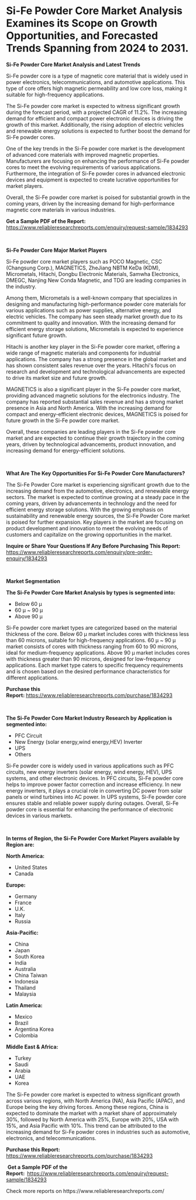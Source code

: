 <p><h1>Si-Fe Powder Core Market Analysis Examines its Scope on Growth Opportunities, and Forecasted Trends Spanning from 2024 to 2031.</h1></p><p><strong>Si-Fe Powder Core Market Analysis and Latest Trends</strong></p>
<p><p>Si-Fe powder core is a type of magnetic core material that is widely used in power electronics, telecommunications, and automotive applications. This type of core offers high magnetic permeability and low core loss, making it suitable for high-frequency applications.</p><p>The Si-Fe powder core market is expected to witness significant growth during the forecast period, with a projected CAGR of 11.2%. The increasing demand for efficient and compact power electronic devices is driving the growth of this market. Additionally, the rising adoption of electric vehicles and renewable energy solutions is expected to further boost the demand for Si-Fe powder cores.</p><p>One of the key trends in the Si-Fe powder core market is the development of advanced core materials with improved magnetic properties. Manufacturers are focusing on enhancing the performance of Si-Fe powder cores to meet the evolving requirements of various applications. Furthermore, the integration of Si-Fe powder cores in advanced electronic devices and equipment is expected to create lucrative opportunities for market players.</p><p>Overall, the Si-Fe powder core market is poised for substantial growth in the coming years, driven by the increasing demand for high-performance magnetic core materials in various industries.</p></p>
<p><strong>Get a Sample PDF of the Report:&nbsp;</strong> <a href="https://www.reliableresearchreports.com/enquiry/request-sample/1834293">https://www.reliableresearchreports.com/enquiry/request-sample/1834293</a></p>
<p>&nbsp;</p>
<p><strong>Si-Fe Powder Core Major Market Players</strong></p>
<p><p>Si-Fe powder core market players such as POCO Magnetic, CSC (Changsung Corp.), MAGNETICS, ZheJiang NBTM KeDa (KDM), Micrometals, Hitachi, Dongbu Electronic Materials, Samwha Electronics, DMEGC, Nanjing New Conda Magnetic, and TDG are leading companies in the industry. </p><p>Among them, Micrometals is a well-known company that specializes in designing and manufacturing high-performance powder core materials for various applications such as power supplies, alternative energy, and electric vehicles. The company has seen steady market growth due to its commitment to quality and innovation. With the increasing demand for efficient energy storage solutions, Micrometals is expected to experience significant future growth.</p><p>Hitachi is another key player in the Si-Fe powder core market, offering a wide range of magnetic materials and components for industrial applications. The company has a strong presence in the global market and has shown consistent sales revenue over the years. Hitachi's focus on research and development and technological advancements are expected to drive its market size and future growth.</p><p>MAGNETICS is also a significant player in the Si-Fe powder core market, providing advanced magnetic solutions for the electronics industry. The company has reported substantial sales revenue and has a strong market presence in Asia and North America. With the increasing demand for compact and energy-efficient electronic devices, MAGNETICS is poised for future growth in the Si-Fe powder core market.</p><p>Overall, these companies are leading players in the Si-Fe powder core market and are expected to continue their growth trajectory in the coming years, driven by technological advancements, product innovation, and increasing demand for energy-efficient solutions.</p></p>
<p>&nbsp;</p>
<p><strong>What Are The Key Opportunities For Si-Fe Powder Core Manufacturers?</strong></p>
<p><p>The Si-Fe Powder Core market is experiencing significant growth due to the increasing demand from the automotive, electronics, and renewable energy sectors. The market is expected to continue growing at a steady pace in the coming years, driven by advancements in technology and the need for efficient energy storage solutions. With the growing emphasis on sustainability and renewable energy sources, the Si-Fe Powder Core market is poised for further expansion. Key players in the market are focusing on product development and innovation to meet the evolving needs of customers and capitalize on the growing opportunities in the market.</p></p>
<p><strong>Inquire or Share Your Questions If Any Before Purchasing This Report:</strong> <a href="https://www.reliableresearchreports.com/enquiry/pre-order-enquiry/1834293">https://www.reliableresearchreports.com/enquiry/pre-order-enquiry/1834293</a></p>
<p>&nbsp;</p>
<p><strong>Market Segmentation</strong></p>
<p><strong>The Si-Fe Powder Core Market Analysis by types is segmented into:</strong></p>
<p><ul><li>Below 60 µ</li><li>60 µ ~ 90 µ</li><li>Above 90 µ</li></ul></p>
<p><p>Si-Fe powder core market types are categorized based on the material thickness of the core. Below 60 µ market includes cores with thickness less than 60 microns, suitable for high-frequency applications. 60 µ ~ 90 µ market consists of cores with thickness ranging from 60 to 90 microns, ideal for medium-frequency applications. Above 90 µ market includes cores with thickness greater than 90 microns, designed for low-frequency applications. Each market type caters to specific frequency requirements and is chosen based on the desired performance characteristics for different applications.</p></p>
<p><strong>Purchase this Report:&nbsp;</strong><a href="https://www.reliableresearchreports.com/purchase/1834293">https://www.reliableresearchreports.com/purchase/1834293</a></p>
<p>&nbsp;</p>
<p><strong>The Si-Fe Powder Core Market Industry Research by Application is segmented into:</strong></p>
<p><ul><li>PFC Circuit</li><li>New Energy (solar energy,wind energy,HEV) Inverter</li><li>UPS</li><li>Others</li></ul></p>
<p><p>Si-Fe powder core is widely used in various applications such as PFC circuits, new energy inverters (solar energy, wind energy, HEV), UPS systems, and other electronic devices. In PFC circuits, Si-Fe powder core helps to improve power factor correction and increase efficiency. In new energy inverters, it plays a crucial role in converting DC power from solar panels or wind turbines into AC power. In UPS systems, Si-Fe powder core ensures stable and reliable power supply during outages. Overall, Si-Fe powder core is essential for enhancing the performance of electronic devices in various markets.</p></p>
<p>&nbsp;</p>
<p><strong>In terms of Region, the Si-Fe Powder Core Market Players available by Region are:</strong></p>
<p>
    <p> <strong> North America: </strong>
        <ul>
            <li>United States</li>
            <li>Canada</li>
        </ul>
        </p> 
    <p> <strong> Europe: </strong>
        <ul>
            <li>Germany</li>
            <li>France</li>
            <li>U.K.</li>
            <li>Italy</li>
            <li>Russia</li>
        </ul>
        </p> 
    <p> <strong> Asia-Pacific: </strong>
        <ul>
            <li>China</li>
            <li>Japan</li>
            <li>South Korea</li>
            <li>India</li>
            <li>Australia</li>
            <li>China Taiwan</li>
            <li>Indonesia</li>
            <li>Thailand</li>
            <li>Malaysia</li>
        </ul>
        </p> 
    <p> <strong> Latin America: </strong>
        <ul>
            <li>Mexico</li>
            <li>Brazil</li>
            <li>Argentina Korea</li>
            <li>Colombia</li>
        </ul>
        </p> 
    <p> <strong> Middle East & Africa: </strong>
        <ul>
            <li>Turkey</li>
            <li>Saudi</li>
            <li>Arabia</li>
            <li>UAE</li>
            <li>Korea</li>
        </ul>
    </p>
    </p>
<p><p>The Si-Fe powder core market is expected to witness significant growth across various regions, with North America (NA), Asia Pacific (APAC), and Europe being the key driving forces. Among these regions, China is expected to dominate the market with a market share of approximately 30%, followed by North America with 25%, Europe with 20%, USA with 15%, and Asia Pacific with 10%. This trend can be attributed to the increasing demand for Si-Fe powder cores in industries such as automotive, electronics, and telecommunications.</p></p>
<p><strong>Purchase this Report: </strong><a href="https://www.reliableresearchreports.com/purchase/1834293">https://www.reliableresearchreports.com/purchase/1834293</a></p>
<p>&nbsp;<strong>Get a Sample PDF of the Report:&nbsp;&nbsp;</strong><a href="https://www.reliableresearchreports.com/enquiry/request-sample/1834293">https://www.reliableresearchreports.com/enquiry/request-sample/1834293</a></p>
<p><strong></strong></p>
<p>Check more reports on https://www.reliableresearchreports.com/</p>